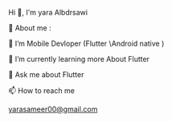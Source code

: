 Hi 👋, I'm yara Albdrsawi 


💫 About me : 

🔭 I’m Mobile Devloper (Flutter \Android native )

🌱 I’m currently learning more About Flutter

💬 Ask me about Flutter

📫 How to reach me 

yarasameer00@gmail.com
<!--
**yaraAlBadrsawi/YaraAlbadrsawi** is a ✨ _special_ ✨ repository because its `README.md` (this file) appears on your GitHub profile.

Here are some ideas to get you started:

- 🔭 I’m currently working on ...
- 🌱 I’m currently learning ...
- 👯 I’m looking to collaborate on ...
- 🤔 I’m looking for help with ...
- 💬 Ask me about ...
- 📫 How to reach me: ...
- 😄 Pronouns: ...
- ⚡ Fun fact: ...
-->
